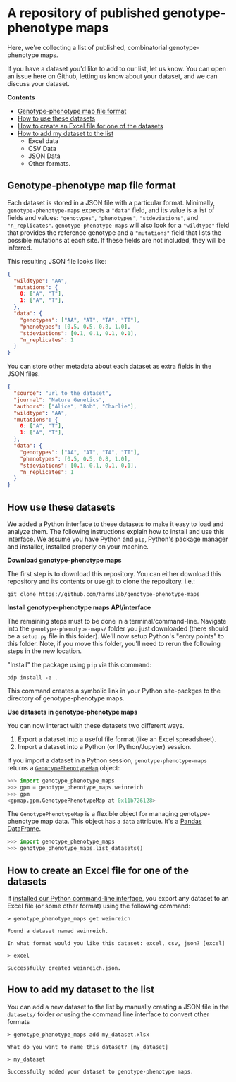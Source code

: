 # A repository of published genotype-phenotype maps

Here, we're collecting a list of published, combinatorial genotype-phenotype maps.

If you have a dataset you'd like to add to our list, let us know. You can open an issue here on Github, letting us know about your dataset, and we can discuss your dataset.

**Contents**

* [Genotype-phenotype map file format](#genotype-phenotype-map-file-format)
* [How to use these datasets](#how-use-these-datasets)
* [How to create an Excel file for one of the datasets](#how-to-create-an-excel-file-for-one-of-the-datasets)
* [How to add my dataset to the list](#how-to-add-my-dataset-to-the-list)
    * Excel data
    * CSV Data
    * JSON Data
    * Other formats.

## Genotype-phenotype map file format

Each dataset is stored in a JSON file with a particular format. Minimally, `genotype-phenotype-maps`
expects a `"data"` field, and its value is a list of fields and values: `"genotypes"`, `"phenotypes"`, `"stdeviations"`, and `"n_replicates"`. `genotype-phenotype-maps` will also look for a `"wildtype"` field that provides the reference genotype and a `"mutations"` field that lists the possible mutations at each site. If these fields are not included, they will be inferred.

This resulting JSON file looks like:
```json
{
  "wildtype": "AA",
  "mutations": {
    0: ["A", "T"],
    1: ["A", "T"], 
  },
  "data": {
    "genotypes": ["AA", "AT", "TA", "TT"],
    "phenotypes": [0.5, 0.5, 0.8, 1.0],
    "stdeviations": [0.1, 0.1, 0.1, 0.1],
    "n_replicates": 1
  }
}
```

You can store other metadata about each dataset as extra fields in the JSON files.
```json
{
  "source": "url to the dataset",
  "journal": "Nature Genetics", 
  "authors": ["Alice", "Bob", "Charlie"],
  "wildtype": "AA",
  "mutations": {
    0: ["A", "T"],
    1: ["A", "T"], 
  },
  "data": {
    "genotypes": ["AA", "AT", "TA", "TT"],
    "phenotypes": [0.5, 0.5, 0.8, 1.0],
    "stdeviations": [0.1, 0.1, 0.1, 0.1],
    "n_replicates": 1
  }
}
```


## How use these datasets

We added a Python interface to these datasets to make it easy to load and analyze them. The following instructions explain how to install and use this interface. We assume you have Python and `pip`, Python's package manager and installer, installed properly on your machine. 

**Download genotype-phenotype maps**

The first step is to download this repository. You can either download this repository and its contents or use git to clone the repository. i.e.:
```
git clone https://github.com/harmslab/genotype-phenotype-maps
```

**Install genotype-phenotype maps API/interface**

The remaining steps must to be done in a terminal/command-line. Navigate into the `genotype-phenotype-maps/` folder you just downloaded (there should be a `setup.py` file in this folder). We'll now setup Python's "entry points" to this folder. Note, if you move this folder, you'll need to rerun the following steps in the new location. 

"Install" the package using `pip` via this command:
```
pip install -e .
```
This command creates a symbolic link in your Python site-packges to the directory of genotype-phenotype maps. 

**Use datasets in genotype-phenotype maps**

You can now interact with these datasets two different ways. 
1. Export a dataset into a useful file format (like an Excel spreadsheet). 
2. Import a dataset into a Python (or IPython/Jupyter) session.

If you import a dataset in a Python session, `genotype-phenotype-maps` returns a [`GenotypePhenotypeMap`](https://github.com/harmslab/gpmap) object:  
```python
>>> import genotype_phenotype_maps
>>> gpm = genotype_phenotype_maps.weinreich
>>> gpm
<gpmap.gpm.GenotypePhenotypeMap at 0x11b726128>
```
The `GenotypePhenotypeMap` is a flexible object for managing genotype-phenotype map data. This object has a `data` attribute. It's a [Pandas DataFrame](https://pandas.pydata.org/pandas-docs/stable/reference/frame.html). 

```python
>>> import genotype_phenotype_maps
>>> genotype_phenotype_maps.list_datasets()

```

## How to create an Excel file for one of the datasets

If [installed our Python command-line interface](), you export any dataset to an Excel file (or some other format) using the following command: 
```
> genotype_phenotype_maps get weinreich

Found a dataset named weinreich.

In what format would you like this dataset: excel, csv, json? [excel]

> excel

Successfully created weinreich.json.
```

## How to add my dataset to the list

You can add a new dataset to the list by manually creating a JSON file in the `datasets/` folder *or* using the command line interface to convert other formats

```
> genotype_phenotype_maps add my_dataset.xlsx

What do you want to name this dataset? [my_dataset]

> my_dataset

Successfully added your dataset to genotype-phenotype maps.
```
